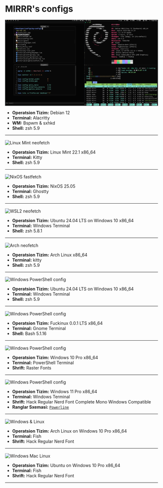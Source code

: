 # MIRRR's configs

<!--
This repository, `ilosrim/my-configs`, is a curated collection of configuration files and scripts that streamline the development environment setup. It serves as a personal toolkit to maintain consistency across various systems and projects.

## Features

- **Dotfiles:** Easy-to-use configuration files for bash, git, and more.
- **Scripts:** Handy scripts to automate routine tasks.
- **Customization:** Options to personalize your development workspace.
- **Portability:** Quickly set up your preferred environment on any new machine.

## Usage

Clone the repository to your local machine and follow the instructions in the README to apply the configurations to your system.

## Contributions

Suggestions and contributions are welcome! If you have improvements or additional configurations that could benefit others, please submit a pull request.

Discover the power of a personalized, efficient development environment with ilosrim's Configs.

<h3 align="center"><b>Examples</b></h3>
-->

<img src="./assets/de.png" alt="Debian neofetch" align="center">

- **Operatsion Tizim:** Debian 12
- **Terminal:** Alacritty
- **WM:** Bspwm & sxhkd
- **Shell:** zsh 5.9

<hr />

<img src="./assets/linux-mint-hero.png" alt="Linux Mint neofetch" align="center">

- **Operatsion Tizim:** Linux Mint 22.1 x86_64
- **Terminal:** Kitty
- **Shell:** zsh 5.9

<hr />

<img src="./assets/nixos.png" alt="NixOS fastfetch" align="center">

- **Operatsion Tizim:** NixOS 25.05
- **Terminal:** Ghostty
- **Shell:** zsh 5.9

<hr />

<img src="./assets/wsl-tmux.png" alt="WSL2 neofetch" align="center">

- **Operatsion Tizim:** Ubuntu 24.04 LTS on Windows 10 x86_64
- **Terminal:** Windows Terminal
- **Shell:** zsh 5.8.1

<hr />

<img src="./assets/arch.png" alt="Arch neofetch" align="center">

- **Operatsion Tizim:** Arch Linux x86_64
- **Terminal:** kitty
- **Shell:** zsh 5.9

<hr />

<img src="./assets/wsl.png" alt="Windows PowerShell config" align="center">

- **Operatsion Tizim:** Ubuntu 24.04 LTS on Windows 10 x86_64
- **Terminal:** Windows Terminal
- **Shell:** zsh 5.9

<hr />

<img src="./assets/fuckinux2.png" alt="Windows PowerShell config" align="center">

- **Operatsion Tizim:** Fuckinux 0.0.1 LTS x86_64
- **Terminal:** Gnome Terminal
- **Shell:** Bash 5.1.16

<hr />

<img src="./assets/windows10.png" alt="Windows PowerShell config" align="center">

- **Operatsion Tizim:** Windows 10 Pro x86_64
- **Terminal:** PowerShell Terminal
- **Shrift:** Raster Fonts

<hr />
<img src="./assets/win-neofetch.png" alt="Windows PowerShell config" align="center">

- **Operatsion Tizim:** Windows 11 Pro x86_64
- **Terminal:** Windows Terminal
- **Shrift:** Hack Regular Nerd Font Complete Mono Windows Compatible
- **Ranglar Sxemasi:** [`Powerline`](https://github.com/b-ryan/powerline-shell)

<hr />
<img src="./assets/arch-new.png" alt="Windows & Linux" align="center">

- **Operatsion Tizim:** Arch Linux on Windows 10 Pro x86_64
- **Terminal:** Fish
- **Shrift:** Hack Regular Nerd Font

<hr />
<img src="./assets/winMacUx.png" alt="Windows Mac Linux" align="center">

- **Operatsion Tizim:** Ubuntu on Windows 10 Pro x86_64
- **Terminal:** Fish
- **Shrift:** Hack Regular Nerd Font

<hr />
